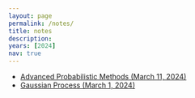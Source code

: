 ```yaml
---
layout: page
permalink: /notes/
title: notes
description:
years: [2024]
nav: true
---
```


- <a href="/assets/pdf/Advanced_Probabilistic_Methods.pdf">Advanced Probabilistic Methods (March 11, 2024)</a>
- <a href="/assets/pdf/Gaussian Process.pdf">Gaussian Process (March 1, 2024)</a>

